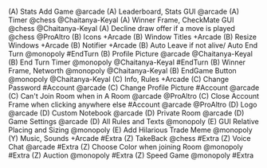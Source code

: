 (A) Stats Add Game @arcade
(A) Leaderboard, Stats GUI @arcade
(A) Timer @chess @Chaitanya-Keyal
(A) Winner Frame, CheckMate GUI @chess @Chaitanya-Keyal
(A) Decline draw offer if a move is played @chess @ProAltro
(B) Icons +Arcade
(B) Window Titles +Arcade
(B) Resize Windows +Arcade
(B) Notifier +Arcade
(B) Auto Leave if not alive/ Auto End Turn @monopoly #EndTurn
(B) Profile Picture @arcade @Chaitanya-Keyal
(B) End Turn Timer @monopoly @Chaitanya-Keyal #EndTurn
(B) Winner Frame, Networth @monopoly @Chaitanya-Keyal
(B) EndGame Button @monopoly @Chaitanya-Keyal
(C) Info, Rules +Arcade
(C) Change Password #Account @arcade
(C) Change Profile Picture #Account  @arcade
(C) Can't Join Room when in A Room @arcade @ProAltro
(C) Close Account Frame when clicking anywhere else #Account @arcade @ProAltro
(D) Logo @arcade
(D) Custom Notebook @arcade
(D) Private Room @arcade
(D) Game Settings @arcade
(D) All Rules and Texts @monopoly
(E) GUI Relative Placing and Sizing @monopoly
(E) Add Hilarious Trade Meme @monopoly
(Y) Music, Sounds +Arcade #Extra
(Z) TakeBack @chess #Extra
(Z) Voice Chat @arcade #Extra
(Z) Choose Color when joining Room @monopoly #Extra
(Z) Auction @monopoly #Extra
(Z) Speed Game @monopoly #Extra